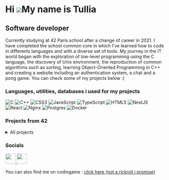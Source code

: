 Hi ![](https://user-images.githubusercontent.com/18350557/176309783-0785949b-9127-417c-8b55-ab5a4333674e.gif)My name is Tullia
==============================================================================================================================

Software developer
------------------

Currently studying at 42 Paris school after a change of career in 2021. I have completed the school common core in which I've learned how to code in differents languages and with a diverse set of tools. My journey in the IT world began with the exploration of low-level programming using the C language, the discovery of Unix environment, the reproduction of common algorithms such as sorting, learning Object-Oriented Programming in C++ and creating a website including an authentication system, a chat and a pong game. You can check some of my projects below :)

### Languages, utilities, databases i used for my projects

![C](https://img.shields.io/badge/c-%2300599C.svg?style=for-the-badge&logo=c&logoColor=white) 
![C++](https://img.shields.io/badge/c++-%2300599C.svg?style=for-the-badge&logo=c%2B%2B&logoColor=white) 
![CSS3](https://img.shields.io/badge/css3-%231572B6.svg?style=for-the-badge&logo=css3&logoColor=white)
![JavaScript](https://img.shields.io/badge/javascript-%23323330.svg?style=for-the-badge&logo=javascript&logoColor=%23F7DF1E)
![TypeScript](https://img.shields.io/badge/typescript-%23007ACC.svg?style=for-the-badge&logo=typescript&logoColor=white)
![HTML5](https://img.shields.io/badge/html5-%23E34F26.svg?style=for-the-badge&logo=html5&logoColor=white) 
![NestJS](https://img.shields.io/badge/nestjs-%23E0234E.svg?style=for-the-badge&logo=nestjs&logoColor=white)
![React](https://img.shields.io/badge/react-%2320232a.svg?style=for-the-badge&logo=react&logoColor=%2361DAFB)
![Nginx](https://img.shields.io/badge/nginx-%23009639.svg?style=for-the-badge&logo=nginx&logoColor=white) 
![Postgres](https://img.shields.io/badge/postgres-%23316192.svg?style=for-the-badge&logo=postgresql&logoColor=white) 
![Docker](https://img.shields.io/badge/docker-%230db7ed.svg?style=for-the-badge&logo=docker&logoColor=white)

### Projects from 42
<details>
  <summary>All projects</summary>
  
| Project link | Description |  Languages/Techs |
| :- | :-: | :-: |
| <a href="">ft_transcendence</a> | A full-stack infrastructure for an online multiplayer game | <img alt="React" src="https://img.shields.io/badge/React-20232a.svg?logo=react&logoColor=%2361DAFB"> <img alt="Nest" src="https://img.shields.io/badge/nestjs-%23E0234E.svg?logo=nestjs&logoColor=white"> <img alt="Docker" src="https://img.shields.io/badge/docker-%230db7ed.svg?logo=docker&logoColor=white"> <img alt="PostgreSQL" src ="https://img.shields.io/badge/PostgreSQL-316192.svg?logo=postgresql&logoColor=white"> <img alt="Prisma" src="https://img.shields.io/badge/Prisma-3982CE?logo=Prisma&logoColor=white"> |
| <a href="">Webserv</a> | Fully configurable home-made web server in C++ (following HTTP/1.1 RFC) | <img alt="C++" src="https://custom-icon-badges.demolab.com/badge/C++-9C033A.svg?logo=cpp2&logoColor=white"> <img alt="PHP" src="https://img.shields.io/badge/PHP-777BB4.svg?logo=php&logoColor=white"> <img alt="HTML" src="https://img.shields.io/badge/HTML-E34F26.svg?logo=html5&logoColor=white"> |
| <a href="">Inception</a> | A Docker LEMP stack infrastructure | <img alt="Docker" src="https://img.shields.io/badge/docker-%230db7ed.svg?logo=docker&logoColor=white"> <img alt="Bash" src="https://img.shields.io/badge/Bash-121011.svg?logo=gnu-bash&logoColor=white"> <img alt="MariaDB" src="https://img.shields.io/badge/MariaDB-003545?logo=mariadb&logoColor=white"> <img alt="Nginx" src="https://img.shields.io/badge/nginx-%23009639.svg?logo=nginx&logoColor=white"> <img alt="Debian" src=""> <img alt="HTML" src="https://img.shields.io/badge/HTML-E34F26.svg?logo=html5&logoColor=white"> <img alt="Wordpress" src="https://img.shields.io/badge/WordPress-%23117AC9.svg?logo=WordPress&logoColor=white"> |
| <a href="">CPP_modules</a> | An introductive project to C++ programming | <img alt="C++" src="https://custom-icon-badges.demolab.com/badge/C++-9C033A.svg?logo=cpp2&logoColor=white"> |
| <a href="">Cub3D</a> | A Raycasting project aiming to reproduce Wolfenstein 3D | <img alt="C" src="https://custom-icon-badges.demolab.com/badge/C-03599C.svg?logo=c-in-hexagon&logoColor=white"> |
| <a href="">Minishell</a> | An implementation of bash interpreter | <img alt="C" src="https://custom-icon-badges.demolab.com/badge/C-03599C.svg?logo=c-in-hexagon&logoColor=white"> |
| <a href="">Philosophers</a> | An introduction to multithreading and forking using mutexes and semaphores | <img alt="C" src="https://custom-icon-badges.demolab.com/badge/C-03599C.svg?logo=c-in-hexagon&logoColor=white"> |
| <a href="">Push_swap</a> | A sorting algorithm using 2 stacks and limited operations | <img alt="C" src="https://custom-icon-badges.demolab.com/badge/C-03599C.svg?logo=c-in-hexagon&logoColor=white"> |
| <a href="">Pipex</a> | Using multiprocessing to implement Pipe command | <img alt="C" src="https://custom-icon-badges.demolab.com/badge/C-03599C.svg?logo=c-in-hexagon&logoColor=white"> |
| <a href="https://github.com/trobert42/so_long">So_long</a> | A graphical introduction project using an educative library | <img alt="C" src="https://custom-icon-badges.demolab.com/badge/C-03599C.svg?logo=c-in-hexagon&logoColor=white"> |
| <a href="">ft_printf</a> | Recoding printf function | <img alt="C" src="https://custom-icon-badges.demolab.com/badge/C-03599C.svg?logo=c-in-hexagon&logoColor=white"> |
| <a href="">get_next_line</a> | Function coded in C that reads a lines from a file descriptor | <img alt="C" src="https://custom-icon-badges.demolab.com/badge/C-03599C.svg?logo=c-in-hexagon&logoColor=white"> |
| BornToBeRoot | A sysadmin introduction project on a virtual machine | <img alt="Bash" src="https://img.shields.io/badge/Bash-121011.svg?logo=gnu-bash&logoColor=white"> <img alt="Debian" src="https://img.shields.io/badge/Debian-D70A53?logo=debian&logoColor=white"> <img alt="VirtualBox" src="https://img.shields.io/badge/VirtualBox-183A61?logo=virtualbox&logoColor=fff&style=flat-square">|
| <a href="">Libft</a> | Reproduction of some libc functions | <img alt="C" src="https://custom-icon-badges.demolab.com/badge/C-03599C.svg?logo=c-in-hexagon&logoColor=white"> |

</details>


### Socials

<p align="left"> <a href="https://www.github.com/trobert42" target="_blank" rel="noreferrer"> <picture> <source media="(prefers-color-scheme: dark)" srcset="https://raw.githubusercontent.com/danielcranney/readme-generator/main/public/icons/socials/github-dark.svg" /> <source media="(prefers-color-scheme: light)" srcset="https://raw.githubusercontent.com/danielcranney/readme-generator/main/public/icons/socials/github.svg" /> <img src="https://raw.githubusercontent.com/danielcranney/readme-generator/main/public/icons/socials/github.svg" width="32" height="32" /> </picture> </a> <a href="https://www.linkedin.com/in/tulliarobert" target="_blank" rel="noreferrer"> <picture> <source media="(prefers-color-scheme: dark)" srcset="https://raw.githubusercontent.com/danielcranney/readme-generator/main/public/icons/socials/linkedin-dark.svg" /> <source media="(prefers-color-scheme: light)" srcset="https://raw.githubusercontent.com/danielcranney/readme-generator/main/public/icons/socials/linkedin.svg" /> <img src="https://raw.githubusercontent.com/danielcranney/readme-generator/main/public/icons/socials/linkedin.svg" width="32" height="32" /> </picture> </a></p>

You can also find me on codingame : <a href=https://www.codingame.com/profile/cdd81e12db4d44469b7a70d964a4230c9761843> click here (not a rickroll i promise) </a>

